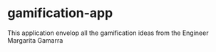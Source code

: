 # gamification-app
This application envelop all the gamification ideas from the Engineer Margarita Gamarra
